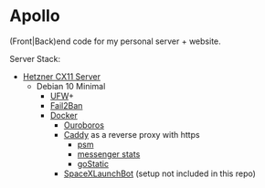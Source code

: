# Apollo

(Front|Back)end code for my personal server + website.

Server Stack:

- [Hetzner CX11 Server](https://www.hetzner.com/cloud)
  - Debian 10 Minimal
    - [UFW](https://wiki.debian.org/Uncomplicated%20Firewall%20%28ufw%29)+
    - [Fail2Ban](https://www.fail2ban.org)
    - [Docker](https://www.docker.com/)
      - [Ouroboros](https://github.com/pyouroboros/ouroboros)
      - [Caddy](https://caddyserver.com/) as a reverse proxy with https
        - [psm](https://psm.simonj.tech)
        - [messenger stats](https://messenger.simonj.tech)
        - [goStatic](https://github.com/PierreZ/goStatic)
      - [SpaceXLaunchBot](https://github.com/r-spacex/SpaceXLaunchBot) (setup not included in this repo)
